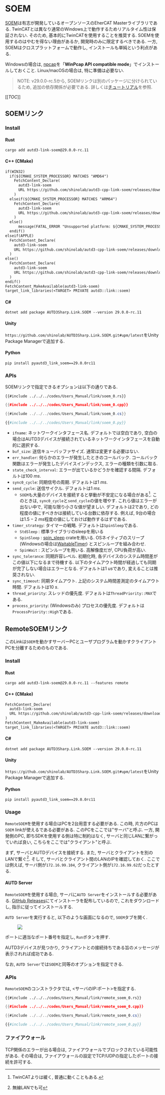 # SOEM

[SOEM](https://github.com/OpenEtherCATsociety/SOEM)は有志が開発しているオープンソースのEherCAT Masterライブラリである.
TwinCATとは異なり通常のWindows上で動作するためリアルタイム性は保証されない.
そのため, 基本的にTwinCATを使用することを推奨する.
SOEMを使用するのはやむを得ない理由があるか, 開発時のみに限定するべきである.
一方, SOEMはクロスプラットフォームで動作し, インストールも単純という利点がある.

Windowsの場合は, [npcap](https://nmap.org/npcap/)を「**WinPcap API compatible mode**」でインストールしておくこと.
Linux/macOSの場合は, 特に準備は必要ない.

> NOTE: v29.0.0-rc.5から, SOEMリンクは別のパッケージに分けられているため, 追加の依存関係が必要である.
> 詳しくは[チュートリアル](../getting_started.md)を参照.

[[_TOC_]]

## SOEMリンク

### Install

#### Rust

```shell
cargo add autd3-link-soem@29.0.0-rc.11
```

#### C++ (CMake)

```ignore,filename=CMakeLists.txt
if(WIN32)
  if(${CMAKE_SYSTEM_PROCESSOR} MATCHES "AMD64")
    FetchContent_Declare(
      autd3-link-soem
      URL https://github.com/shinolab/autd3-cpp-link-soem/releases/download/v29.0.0-rc.11/autd3-link-soem-v29.0.0-rc.11-win-x64.zip
    )
  elseif(${CMAKE_SYSTEM_PROCESSOR} MATCHES "ARM64")
    FetchContent_Declare(
      autd3-link-soem
      URL https://github.com/shinolab/autd3-cpp-link-soem/releases/download/v29.0.0-rc.11/autd3-link-soem-v29.0.0-rc.11-win-arm.zip
    )
  else()
      message(FATAL_ERROR "Unsupported platform: ${CMAKE_SYSTEM_PROCESSOR}")
  endif()
elseif(APPLE)
  FetchContent_Declare(
    autd3-link-soem
    URL https://github.com/shinolab/autd3-cpp-link-soem/releases/download/v29.0.0-rc.11/autd3-link-soem-v29.0.0-rc.11-macos-aarch64.tar.gz
  )
else()
  FetchContent_Declare(
    autd3-link-soem
    URL https://github.com/shinolab/autd3-cpp-link-soem/releases/download/v29.0.0-rc.11/autd3-link-soem-v29.0.0-rc.11-linux-x64.tar.gz
  )
endif()
FetchContent_MakeAvailable(autd3-link-soem)
target_link_libraries(<TARGET> PRIVATE autd3::link::soem)
```

#### C#

```shell
dotnet add package AUTD3Sharp.Link.SOEM --version 29.0.0-rc.11
```

#### Unity

`https://github.com/shinolab/AUTD3Sharp.Link.SOEM.git#upm/latest`をUnity Package Managerで追加する.

#### Python

```shell
pip install pyautd3_link_soem==29.0.0rc11
```

### APIs

SOEMリンクで指定できるオプションは以下の通りである.

```rust,should_panic,edition2021
{{#include ../../../codes/Users_Manual/link/soem_0.rs}}
```

```cpp
{{#include ../../../codes/Users_Manual/link/soem_0.cpp}}
```

```cs
{{#include ../../../codes/Users_Manual/link/soem_0.cs}}
```

```python
{{#include ../../../codes/Users_Manual/link/soem_0.py}}
```

- `ifname`: ネットワークインタフェース名. デフォルトでは空白であり, 空白の場合はAUTD3デバイスが接続されているネットワークインタフェースを自動的に選択する.
- `buf_size`: 送信キューバッファサイズ. 通常は変更する必要はない.
- `err_handler`: 何らかのエラーが発生したときのコールバック. コールバック関数はエラーが発生したデバイスインデックス, エラーの種類を引数に取る.
- `state_check_interval`: エラーが出ているかどうかを確認する間隔. デフォルトは$\SI{100}{ms}$.
- `sync0_cycle`: 同期信号の周期. デフォルトは$\SI{1}{ms}$.
- `send_cycle`: 送信サイクル. デフォルトは$\SI{1}{ms}$.
    - `SOEM`も大量のデバイスを接続すると挙動が不安定になる場合がある[^fn_soem]. このときは, `sync0_cycle`と`send_cycle`の値を増やす. これら値はエラーが出ない中で, 可能な限り小さな値が望ましい. デフォルトは2であり, どの程度の値にすべきかは接続している台数に依存する. 例えば, 9台の場合は$1.5-\SI{2}{ms}$程度の値にしておけば動作するはずである.
- `timer_strategy`: タイマーの戦略. デフォルトは`SpinSleep`である.
    - `StdSleep`    : 標準ライブラリのsleepを用いる
    - `SpinSleep`   : [spin_sleep](https://docs.rs/spin_sleep/latest/spin_sleep/) crateを用いる. OSネイティブのスリープ (Windowsの場合は[WaitableTimer](https://learn.microsoft.com/en-us/windows/win32/sync/waitable-timer-objects)) とスピンループを組み合わせ.
    - `SpinWait`    : スピンループを用いる. 高解像度だが, CPU負荷が高い.
- `sync_tolerance`: 同期許容レベル. 初期化時, 各デバイスのシステム時間差がこの値以下になるまで待機する. 以下のタイムアウト時間が経過しても同期が完了しない場合はエラーとなる. デフォルトは$\SI{1}{us}$であり, 変えることは推奨されない.
- `sync_timeout`: 同期タイムアウト. 上記のシステム時間差測定のタイムアウト時間. デフォルトは$\SI{10}{s}$.
- `thread_priority`: スレッドの優先度. デフォルトは`ThreadPriority::MAX`である.
- `process_priority`: (Windowsのみ) プロセスの優先度. デフォルトは`ProcessPriority::High`である.

## RemoteSOEMリンク

このLinkは`SOEM`を動かすサーバーPCとユーザプログラムを動かすクライアントPCを分離するためのものである.

### Install

#### Rust

```shell
cargo add autd3-link-soem@29.0.0-rc.11 --features remote
```

#### C++ (CMake)

```ignore,filename=CMakeLists.txt
FetchContent_Declare(
  autd3-link-soem
  URL https://github.com/shinolab/autd3-cpp-link-soem/releases/download/v29.0.0-rc.11/autd3-link-soem-v29.0.0-rc.11-win-x64.zip
)
FetchContent_MakeAvailable(autd3-link-soem)
target_link_libraries(<TARGET> PRIVATE autd3::link::soem)
```

#### C#

```shell
dotnet add package AUTD3Sharp.Link.SOEM --version 29.0.0-rc.11
```

#### Unity

`https://github.com/shinolab/AUTD3Sharp.Link.SOEM.git#upm/latest`をUnity Package Managerで追加する.

#### Python

```shell
pip install pyautd3_link_soem==29.0.0rc11
```

### Usage

`RemoteSOEM`を使用する場合はPCを2台用意する必要がある.
この時, 片方のPCは`SOEM` linkが使えるである必要がある.
このPCをここでは"サーバ"と呼ぶ.
一方, 開発側のPC, 即ちSDKを使用する側は特に制約はなく, サーバと同じLANに繋がっていれば良い, こちらをここでは"クライアント"と呼ぶ.

まず, サーバとAUTDデバイスを接続する.
また, サーバとクライアントを別のLANで繋ぐ[^fn_remote_soem].
そして, サーバとクライアント間のLANのIPを確認しておく.
ここでは例えば, サーバ側が`172.16.99.104`, クライアント側が`172.16.99.62`だったとする.

#### AUTD Server

`RemoteSOEM`を使用する場合, サーバに`AUTD Server`をインストールする必要がある.
[GitHub Releases](https://github.com/shinolab/autd3-server/releases)にてインストーラを配布しているので, これをダウンロードし, 指示に従ってインストールする.

`AUTD Server`を実行すると, 以下のような画面になるので, `SOEM`タブを開く.

<figure>
  <img src="../../fig/Users_Manual/autdserver_remotesoem.jpg"/>
</figure>

ポートに適当なポート番号を指定し, `Run`ボタンを押す.

AUTD3デバイスが見つかり, クライアントとの接続待ちである旨のメッセージが表示されれば成功である.

なお, `AUTD Server`では`SOEM`と同等のオプションを指定できる.

### APIs

`RemoteSOEM`のコンストラクタでは, <サーバのIP:ポート>を指定する.

```rust,should_panic,edition2021
{{#include ../../../codes/Users_Manual/link/remote_soem_0.rs}}
```

```cpp
{{#include ../../../codes/Users_Manual/link/remote_soem_0.cpp}}
```

```cs
{{#include ../../../codes/Users_Manual/link/remote_soem_0.cs}}
```

```python
{{#include ../../../codes/Users_Manual/link/remote_soem_0.py}}
```

### ファイアウォール

TCP関係のエラーが出る場合は, ファイアウォールでブロックされている可能性がある.
その場合は, ファイアウォールの設定でTCP/UDPの指定したポートの接続を許可する.

[^fn_soem]: TwinCATよりは緩く, 普通に動くこともある.

[^fn_remote_soem]: 無線LANでも可
